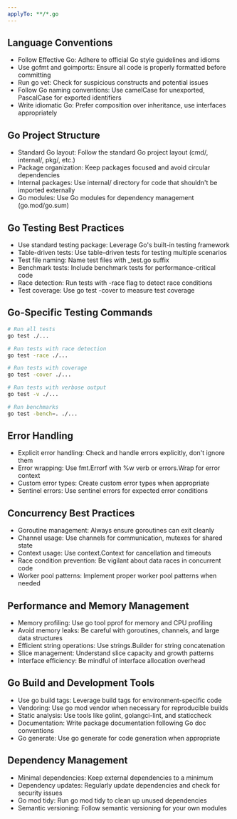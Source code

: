 ```yaml
---
applyTo: **/*.go
---
```


## Language Conventions

- Follow Effective Go: Adhere to official Go style guidelines and idioms
- Use gofmt and goimports: Ensure all code is properly formatted before committing
- Run go vet: Check for suspicious constructs and potential issues
- Follow Go naming conventions: Use camelCase for unexported, PascalCase for exported identifiers
- Write idiomatic Go: Prefer composition over inheritance, use interfaces appropriately

## Go Project Structure

- Standard Go layout: Follow the standard Go project layout (cmd/, internal/, pkg/, etc.)
- Package organization: Keep packages focused and avoid circular dependencies
- Internal packages: Use internal/ directory for code that shouldn't be imported externally
- Go modules: Use Go modules for dependency management (go.mod/go.sum)

## Go Testing Best Practices

- Use standard testing package: Leverage Go's built-in testing framework
- Table-driven tests: Use table-driven tests for testing multiple scenarios
- Test file naming: Name test files with _test.go suffix
- Benchmark tests: Include benchmark tests for performance-critical code
- Race detection: Run tests with -race flag to detect race conditions
- Test coverage: Use go test -cover to measure test coverage

## Go-Specific Testing Commands

```bash
# Run all tests
go test ./...

# Run tests with race detection
go test -race ./...

# Run tests with coverage
go test -cover ./...

# Run tests with verbose output
go test -v ./...

# Run benchmarks
go test -bench=. ./...
```

## Error Handling

- Explicit error handling: Check and handle errors explicitly, don't ignore them
- Error wrapping: Use fmt.Errorf with %w verb or errors.Wrap for error context
- Custom error types: Create custom error types when appropriate
- Sentinel errors: Use sentinel errors for expected error conditions

## Concurrency Best Practices

- Goroutine management: Always ensure goroutines can exit cleanly
- Channel usage: Use channels for communication, mutexes for shared state
- Context usage: Use context.Context for cancellation and timeouts
- Race condition prevention: Be vigilant about data races in concurrent code
- Worker pool patterns: Implement proper worker pool patterns when needed

## Performance and Memory Management

- Memory profiling: Use go tool pprof for memory and CPU profiling
- Avoid memory leaks: Be careful with goroutines, channels, and large data structures
- Efficient string operations: Use strings.Builder for string concatenation
- Slice management: Understand slice capacity and growth patterns
- Interface efficiency: Be mindful of interface allocation overhead

## Go Build and Development Tools

- Use go build tags: Leverage build tags for environment-specific code
- Vendoring: Use go mod vendor when necessary for reproducible builds
- Static analysis: Use tools like golint, golangci-lint, and staticcheck
- Documentation: Write package documentation following Go doc conventions
- Go generate: Use go generate for code generation when appropriate

## Dependency Management

- Minimal dependencies: Keep external dependencies to a minimum
- Dependency updates: Regularly update dependencies and check for security issues
- Go mod tidy: Run go mod tidy to clean up unused dependencies
- Semantic versioning: Follow semantic versioning for your own modules
